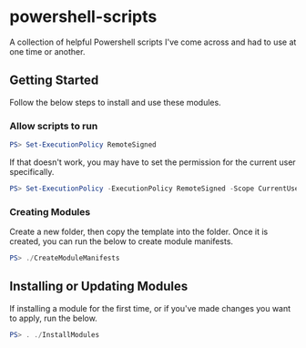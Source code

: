 # powershell-scripts

A collection of helpful Powershell scripts I've come across and had to use at one time or another.

## Getting Started

Follow the below steps to install and use these modules.

### Allow scripts to run

```powershell
PS> Set-ExecutionPolicy RemoteSigned
```
If that doesn't work, you may have to set the permission for the current user specifically.

```powershell
PS> Set-ExecutionPolicy -ExecutionPolicy RemoteSigned -Scope CurrentUser
```

### Creating Modules

Create a new folder, then copy the template into the folder.  Once it is
created, you can run the below to create module manifests.

```powershell
PS> ./CreateModuleManifests
```

## Installing or Updating Modules

If installing a module for the first time, or if you've made changes you want to apply, run the below.

```powershell
PS> . ./InstallModules
```
